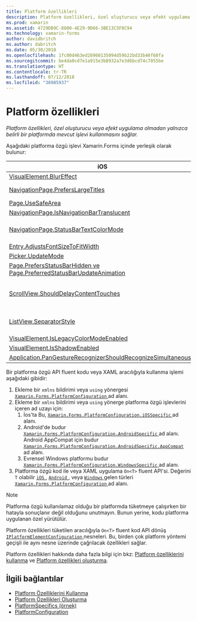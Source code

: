 ```yaml
---
title: Platform özellikleri
description: Platform özellikleri, özel oluşturucu veya efekt uygulama olmadan yalnızca belirli bir platformda mevcut işlevi kullanmasını sağlar.
ms.prod: xamarin
ms.assetid: 4729DB9C-8800-4E29-9D66-3BE13C5F8C94
ms.technology: xamarin-forms
author: davidbritch
ms.author: dabritch
ms.date: 05/30/2018
ms.openlocfilehash: 1fc00d463ed28960135094d59b22bd33b46f68fa
ms.sourcegitcommit: be4da0cd7e1a915e3b8932a7e3d6bcd74c7055be
ms.translationtype: HT
ms.contentlocale: tr-TR
ms.lasthandoff: 07/12/2018
ms.locfileid: "38985937"
---
```

# <a name="platform-specifics"></a>Platform özellikleri

_Platform özellikleri, özel oluşturucu veya efekt uygulama olmadan yalnızca belirli bir platformda mevcut işlevi kullanmasını sağlar._

Aşağıdaki platforma özgü işlevi Xamarin.Forms içinde yerleşik olarak bulunur:

|iOS|Android|Windows|
|--- |--- |--- |
|[VisualElement.BlurEffect](~/xamarin-forms/platform/platform-specifics/consuming/ios.md#blur)|[Application.WindowSoftInputModeAdjust](~/xamarin-forms/platform/platform-specifics/consuming/android.md#soft_input_mode)|[Page.ToolbarPlacement](~/xamarin-forms/platform/platform-specifics/consuming/windows.md#toolbar_placement)|
|[NavigationPage.PrefersLargeTitles](~/xamarin-forms/platform/platform-specifics/consuming/ios.md#large_title)|[ListView.IsFastScrollEnabled](~/xamarin-forms/platform/platform-specifics/consuming/android.md#fastscroll)|[MasterDetailPage.CollapsedPaneWidth ve MasterDetailPage.CollapseStyle](~/xamarin-forms/platform/platform-specifics/consuming/windows.md#collapsable_navigation_bar)|
|[Page.UseSafeArea](~/xamarin-forms/platform/platform-specifics/consuming/ios.md#safe_area_layout)|[TabbedPage.IsSwipePagingEnabled](~/xamarin-forms/platform/platform-specifics/consuming/android.md#enable_swipe_paging)|[WebView.IsJavaScriptAlertEnabled](~/xamarin-forms/platform/platform-specifics/consuming/windows.md#webview-javascript-alert)
|[NavigationPage.IsNavigationBarTranslucent](~/xamarin-forms/platform/platform-specifics/consuming/ios.md#translucent_navigation_bar)|[VisualElement.Elevation](~/xamarin-forms/platform/platform-specifics/consuming/android.md#elevation)|[SearchBar.IsSpellCheckEnabled](~/xamarin-forms/platform/platform-specifics/consuming/windows.md#searchbar-spellcheck)
|[NavigationPage.StatusBarTextColorMode](~/xamarin-forms/platform/platform-specifics/consuming/ios.md#status_bar_color_mode)|[Application.SendDisappearingEventOnPause Application.SendAppearingEventOnResume ve Application.ShouldPreserveKeyboardOnResume](~/xamarin-forms/platform/platform-specifics/consuming/android.md#disable_lifecycle_events)|[InputView.DetectReadingOrderFromContent, Label.DetectReadingOrderFromContent](~/xamarin-forms/platform/platform-specifics/consuming/windows.md#inputview-readingorder)
|[Entry.AdjustsFontSizeToFitWidth](~/xamarin-forms/platform/platform-specifics/consuming/ios.md#adjust_font_size)|[WebView.MixedContentMode](~/xamarin-forms/platform/platform-specifics/consuming/android.md#webview-mixed-content)|[VisualElement.IsLegacyColorModeEnabled](~/xamarin-forms/platform/platform-specifics/consuming/windows.md#legacy-color-mode)|
|[Picker.UpdateMode](~/xamarin-forms/platform/platform-specifics/consuming/ios.md#picker_update_mode)|[Entry.ImeOptions](~/xamarin-forms/platform/platform-specifics/consuming/android.md#entry-imeoptions)|[ListView.SelectionMode](~/xamarin-forms/platform/platform-specifics/consuming/windows.md#listview-selectionmode)|
|[Page.PrefersStatusBarHidden ve Page.PreferredStatusBarUpdateAnimation](~/xamarin-forms/platform/platform-specifics/consuming/ios.md#set_status_bar_visibility)|[VisualElement.IsLegacyColorModeEnabled](~/xamarin-forms/platform/platform-specifics/consuming/android.md#legacy-color-mode)|[TabbedPage.HeaderIconsEnabled ve TabbedPage.HeaderIconsSize](~/xamarin-forms/platform/platform-specifics/consuming/windows.md#tabbedpage-icons)|
|[ScrollView.ShouldDelayContentTouches](~/xamarin-forms/platform/platform-specifics/consuming/ios.md#delay_content_touches)|[Button.UseDefaultPadding ve Button.UseDefaultShadow](~/xamarin-forms/platform/platform-specifics/consuming/android.md#button-padding-shadow)|[VisualElement.AccessKey, VisualElement.AccessKeyPlacement VisualElement.AccessKeyHorizontalOffset ve VisualElement.AccessKeyVerticalOffset](~/xamarin-forms/platform/platform-specifics/consuming/windows.md#visualelement-accesskeys)|
|[ListView.SeparatorStyle](~/xamarin-forms/platform/platform-specifics/consuming/ios.md#listview-separatorstyle)|[TabbedPage.ToolbarPlacement TabbedPage.BarItemColor ve TabbedPage.BarSelectedItemColor](~/xamarin-forms/platform/platform-specifics/consuming/android.md#tabbedpage-toolbar)|
|[VisualElement.IsLegacyColorModeEnabled](~/xamarin-forms/platform/platform-specifics/consuming/ios.md#legacy-color-mode)|
|[VisualElement.IsShadowEnabled](~/xamarin-forms/platform/platform-specifics/consuming/ios.md#drop-shadow)|
|[Application.PanGestureRecognizerShouldRecognizeSimultaneously](~/xamarin-forms/platform/platform-specifics/consuming/ios.md#simultaneous-pan-gesture)|

Bir platforma özgü API fluent kodu veya XAML aracılığıyla kullanma işlemi aşağıdaki gibidir:

1. Ekleme bir `xmlns` bildirimi veya `using` yönergesi [ `Xamarin.Forms.PlatformConfiguration` ](https://developer.xamarin.com/api/namespace/Xamarin.Forms.PlatformConfiguration/) ad alanı.
1. Ekleme bir `xmlns` bildirimi veya `using` yönerge platforma özgü işlevlerini içeren ad uzayı için:
    1. İos'ta Bu, [ `Xamarin.Forms.PlatformConfiguration.iOSSpecific` ](https://developer.xamarin.com/api/namespace/Xamarin.Forms.PlatformConfiguration.iOSSpecific/) ad alanı.
    1. Android'de budur [ `Xamarin.Forms.PlatformConfiguration.AndroidSpecific` ](https://developer.xamarin.com/api/namespace/Xamarin.Forms.PlatformConfiguration.AndroidSpecific/) ad alanı. Android AppCompat için budur [ `Xamarin.Forms.PlatformConfiguration.AndroidSpecific.AppCompat` ](https://developer.xamarin.com/api/namespace/Xamarin.Forms.PlatformConfiguration.AndroidSpecific.AppCompat/) ad alanı.
    1. Evrensel Windows platformu budur [ `Xamarin.Forms.PlatformConfiguration.WindowsSpecific` ](https://developer.xamarin.com/api/namespace/Xamarin.Forms.PlatformConfiguration.WindowsSpecific/) ad alanı.
1. Platforma özgü kod ile veya XAML uygulama `On<T>` fluent API'si. Değerini `T` olabilir [ `iOS` ](https://developer.xamarin.com/api/type/Xamarin.Forms.PlatformConfiguration.iOS/), [ `Android` ](https://developer.xamarin.com/api/type/Xamarin.Forms.PlatformConfiguration.Android/), veya [ `Windows` ](https://developer.xamarin.com/api/type/Xamarin.Forms.PlatformConfiguration.Windows/) gelen türleri [ `Xamarin.Forms.PlatformConfiguration` ](https://developer.xamarin.com/api/namespace/Xamarin.Forms.PlatformConfiguration/) ad alanı.

> [!NOTE]
> Platforma özgü kullanılamaz olduğu bir platformda tüketmeye çalışırken bir hatayla sonuçlanır değil olduğunu unutmayın. Bunun yerine, kodu platforma uygulanan özel yürütülür.

Platform özellikleri tüketilen aracılığıyla `On<T>` fluent kod API dönüş [ `IPlatformElementConfiguration` ](https://developer.xamarin.com/api/type/Xamarin.Forms.IPlatformElementConfiguration%3CTPlatform,TElement%3E/) nesneleri. Bu, birden çok platform yöntemi geçişli ile aynı nesne üzerinde çağrılacak özellikleri sağlar.

Platform özellikleri hakkında daha fazla bilgi için bkz: [Platform özelliklerini kullanma](~/xamarin-forms/platform/platform-specifics/consuming/index.md) ve [Platform özellikleri oluşturma](~/xamarin-forms/platform/platform-specifics/creating.md).


## <a name="related-links"></a>İlgili bağlantılar

- [Platform Özelliklerini Kullanma](~/xamarin-forms/platform/platform-specifics/consuming/index.md)
- [Platform Özellikleri Oluşturma](~/xamarin-forms/platform/platform-specifics/creating.md)
- [PlatformSpecifics (örnek)](https://developer.xamarin.com/samples/xamarin-forms/userinterface/platformspecifics/)
- [PlatformConfiguration](https://developer.xamarin.com/api/namespace/Xamarin.Forms.PlatformConfiguration/)
